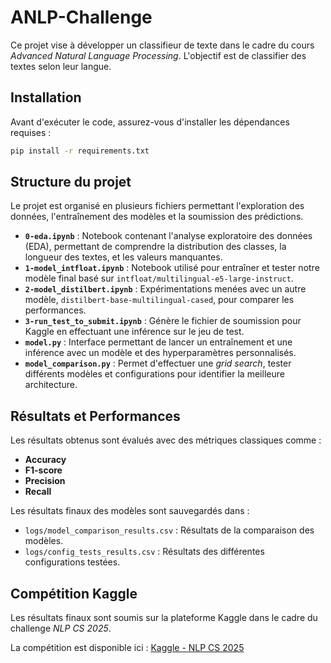 # ANLP-Challenge

Ce projet vise à développer un classifieur de texte dans le cadre du cours *Advanced Natural Language Processing*. L'objectif est de classifier des textes selon leur langue.

## Installation

Avant d'exécuter le code, assurez-vous d'installer les dépendances requises :

```bash
pip install -r requirements.txt
```

## Structure du projet
Le projet est organisé en plusieurs fichiers permettant l'exploration des données, l'entraînement des modèles et la soumission des prédictions.

- **`0-eda.ipynb`** : Notebook contenant l'analyse exploratoire des données (EDA), permettant de comprendre la distribution des classes, la longueur des textes, et les valeurs manquantes.
- **`1-model_intfloat.ipynb`** : Notebook utilisé pour entraîner et tester notre modèle final basé sur `intfloat/multilingual-e5-large-instruct`.
- **`2-model_distilbert.ipynb`** : Expérimentations menées avec un autre modèle, `distilbert-base-multilingual-cased`, pour comparer les performances.
- **`3-run_test_to_submit.ipynb`** : Génère le fichier de soumission pour Kaggle en effectuant une inférence sur le jeu de test.
- **`model.py`** : Interface permettant de lancer un entraînement et une inférence avec un modèle et des hyperparamètres personnalisés.
- **`model_comparison.py`** : Permet d'effectuer une *grid search*, tester différents modèles et configurations pour identifier la meilleure architecture.

## Résultats et Performances

Les résultats obtenus sont évalués avec des métriques classiques comme :

- **Accuracy**
- **F1-score**
- **Precision**
- **Recall**

Les résultats finaux des modèles sont sauvegardés dans :

- `logs/model_comparison_results.csv` : Résultats de la comparaison des modèles.
- `logs/config_tests_results.csv` : Résultats des différentes configurations testées.

## Compétition Kaggle

Les résultats finaux sont soumis sur la plateforme Kaggle dans le cadre du challenge *NLP CS 2025*.

La compétition est disponible ici : [Kaggle - NLP CS 2025](https://www.kaggle.com/competitions/nlp-cs-2025)




